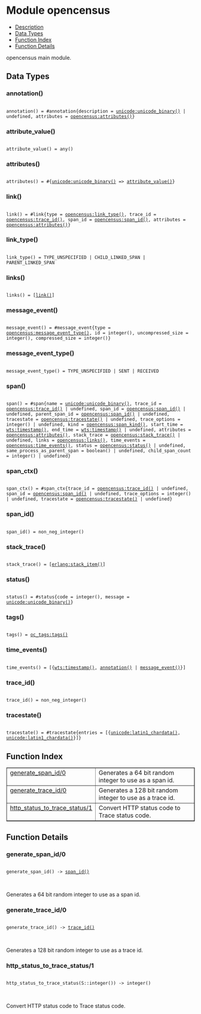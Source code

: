 

# Module opencensus #
* [Description](#description)
* [Data Types](#types)
* [Function Index](#index)
* [Function Details](#functions)

opencensus main module.

<a name="types"></a>

## Data Types ##




### <a name="type-annotation">annotation()</a> ###


<pre><code>
annotation() = #annotation{description = <a href="unicode.md#type-unicode_binary">unicode:unicode_binary()</a> | undefined, attributes = <a href="opencensus.md#type-attributes">opencensus:attributes()</a>}
</code></pre>




### <a name="type-attribute_value">attribute_value()</a> ###


<pre><code>
attribute_value() = any()
</code></pre>




### <a name="type-attributes">attributes()</a> ###


<pre><code>
attributes() = #{<a href="unicode.md#type-unicode_binary">unicode:unicode_binary()</a> =&gt; <a href="#type-attribute_value">attribute_value()</a>}
</code></pre>




### <a name="type-link">link()</a> ###


<pre><code>
link() = #link{type = <a href="opencensus.md#type-link_type">opencensus:link_type()</a>, trace_id = <a href="opencensus.md#type-trace_id">opencensus:trace_id()</a>, span_id = <a href="opencensus.md#type-span_id">opencensus:span_id()</a>, attributes = <a href="opencensus.md#type-attributes">opencensus:attributes()</a>}
</code></pre>




### <a name="type-link_type">link_type()</a> ###


<pre><code>
link_type() = TYPE_UNSPECIFIED | CHILD_LINKED_SPAN | PARENT_LINKED_SPAN
</code></pre>




### <a name="type-links">links()</a> ###


<pre><code>
links() = [<a href="#type-link">link()</a>]
</code></pre>




### <a name="type-message_event">message_event()</a> ###


<pre><code>
message_event() = #message_event{type = <a href="opencensus.md#type-message_event_type">opencensus:message_event_type()</a>, id = integer(), uncompressed_size = integer(), compressed_size = integer()}
</code></pre>




### <a name="type-message_event_type">message_event_type()</a> ###


<pre><code>
message_event_type() = TYPE_UNSPECIFIED | SENT | RECEIVED
</code></pre>




### <a name="type-span">span()</a> ###


<pre><code>
span() = #span{name = <a href="unicode.md#type-unicode_binary">unicode:unicode_binary()</a>, trace_id = <a href="opencensus.md#type-trace_id">opencensus:trace_id()</a> | undefined, span_id = <a href="opencensus.md#type-span_id">opencensus:span_id()</a> | undefined, parent_span_id = <a href="opencensus.md#type-span_id">opencensus:span_id()</a> | undefined, tracestate = <a href="opencensus.md#type-tracestate">opencensus:tracestate()</a> | undefined, trace_options = integer() | undefined, kind = <a href="opencensus.md#type-span_kind">opencensus:span_kind()</a>, start_time = <a href="wts.md#type-timestamp">wts:timestamp()</a>, end_time = <a href="wts.md#type-timestamp">wts:timestamp()</a> | undefined, attributes = <a href="opencensus.md#type-attributes">opencensus:attributes()</a>, stack_trace = <a href="opencensus.md#type-stack_trace">opencensus:stack_trace()</a> | undefined, links = <a href="opencensus.md#type-links">opencensus:links()</a>, time_events = <a href="opencensus.md#type-time_events">opencensus:time_events()</a>, status = <a href="opencensus.md#type-status">opencensus:status()</a> | undefined, same_process_as_parent_span = boolean() | undefined, child_span_count = integer() | undefined}
</code></pre>




### <a name="type-span_ctx">span_ctx()</a> ###


<pre><code>
span_ctx() = #span_ctx{trace_id = <a href="opencensus.md#type-trace_id">opencensus:trace_id()</a> | undefined, span_id = <a href="opencensus.md#type-span_id">opencensus:span_id()</a> | undefined, trace_options = integer() | undefined, tracestate = <a href="opencensus.md#type-tracestate">opencensus:tracestate()</a> | undefined}
</code></pre>




### <a name="type-span_id">span_id()</a> ###


<pre><code>
span_id() = non_neg_integer()
</code></pre>




### <a name="type-stack_trace">stack_trace()</a> ###


<pre><code>
stack_trace() = [<a href="erlang.md#type-stack_item">erlang:stack_item()</a>]
</code></pre>




### <a name="type-status">status()</a> ###


<pre><code>
status() = #status{code = integer(), message = <a href="unicode.md#type-unicode_binary">unicode:unicode_binary()</a>}
</code></pre>




### <a name="type-tags">tags()</a> ###


<pre><code>
tags() = <a href="oc_tags.md#type-tags">oc_tags:tags()</a>
</code></pre>




### <a name="type-time_events">time_events()</a> ###


<pre><code>
time_events() = [{<a href="wts.md#type-timestamp">wts:timestamp()</a>, <a href="#type-annotation">annotation()</a> | <a href="#type-message_event">message_event()</a>}]
</code></pre>




### <a name="type-trace_id">trace_id()</a> ###


<pre><code>
trace_id() = non_neg_integer()
</code></pre>




### <a name="type-tracestate">tracestate()</a> ###


<pre><code>
tracestate() = #tracestate{entries = [{<a href="unicode.md#type-latin1_chardata">unicode:latin1_chardata()</a>, <a href="unicode.md#type-latin1_chardata">unicode:latin1_chardata()</a>}]}
</code></pre>

<a name="index"></a>

## Function Index ##


<table width="100%" border="1" cellspacing="0" cellpadding="2" summary="function index"><tr><td valign="top"><a href="#generate_span_id-0">generate_span_id/0</a></td><td>
Generates a 64 bit random integer to use as a span id.</td></tr><tr><td valign="top"><a href="#generate_trace_id-0">generate_trace_id/0</a></td><td>
Generates a 128 bit random integer to use as a trace id.</td></tr><tr><td valign="top"><a href="#http_status_to_trace_status-1">http_status_to_trace_status/1</a></td><td>
Convert HTTP status code to Trace status code.</td></tr></table>


<a name="functions"></a>

## Function Details ##

<a name="generate_span_id-0"></a>

### generate_span_id/0 ###

<pre><code>
generate_span_id() -&gt; <a href="#type-span_id">span_id()</a>
</code></pre>
<br />

Generates a 64 bit random integer to use as a span id.

<a name="generate_trace_id-0"></a>

### generate_trace_id/0 ###

<pre><code>
generate_trace_id() -&gt; <a href="#type-trace_id">trace_id()</a>
</code></pre>
<br />

Generates a 128 bit random integer to use as a trace id.

<a name="http_status_to_trace_status-1"></a>

### http_status_to_trace_status/1 ###

<pre><code>
http_status_to_trace_status(S::integer()) -&gt; integer()
</code></pre>
<br />

Convert HTTP status code to Trace status code.

